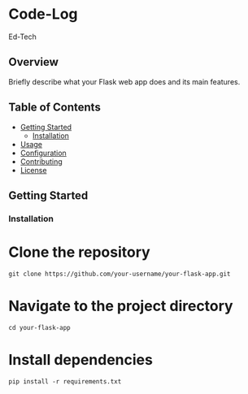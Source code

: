 # Code-Log
Ed-Tech

## Overview

Briefly describe what your Flask web app does and its main features.

## Table of Contents

- [Getting Started](#getting-started)
  - [Installation](#installation)
- [Usage](#usage)
- [Configuration](#configuration)
- [Contributing](#contributing)
- [License](#license)

## Getting Started

### Installation

# Clone the repository
```
git clone https://github.com/your-username/your-flask-app.git
```
# Navigate to the project directory
```
cd your-flask-app
```

# Install dependencies
```
pip install -r requirements.txt
```
